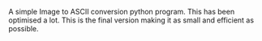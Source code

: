 A simple Image to ASCII conversion python program. This has been optimised a lot. This is the final version making it as small and efficient as possible.
